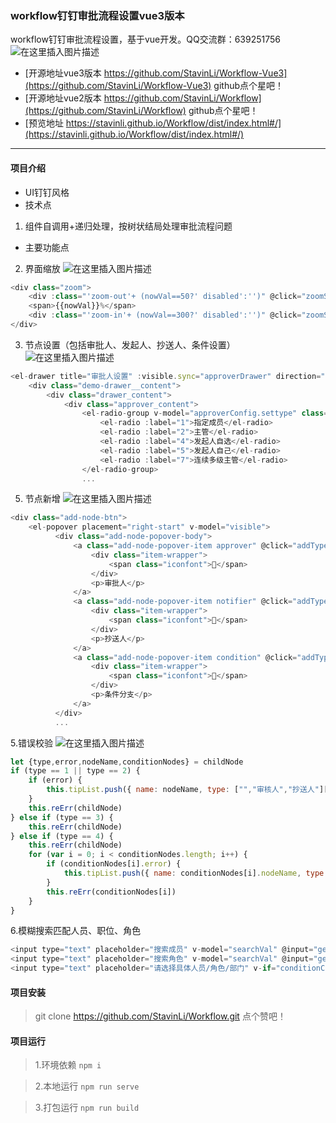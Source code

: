 ### workflow钉钉审批流程设置vue3版本

workflow钉钉审批流程设置，基于vue开发。QQ交流群：639251756
![在这里插入图片描述](https://img-blog.csdnimg.cn/20191116144905578.png?x-oss-process=image/watermark,type_ZmFuZ3poZW5naGVpdGk,shadow_10,text_aHR0cHM6Ly9ibG9nLmNzZG4ubmV0L20wXzM3Mjg1MTkz,size_16,color_FFFFFF,t_70 )
-  [开源地址vue3版本 https://github.com/StavinLi/Workflow-Vue3](https://github.com/StavinLi/Workflow-Vue3) github点个星吧！
-  [开源地址vue2版本 https://github.com/StavinLi/Workflow](https://github.com/StavinLi/Workflow) github点个星吧！
-  [预览地址 https://stavinli.github.io/Workflow/dist/index.html#/](https://stavinli.github.io/Workflow/dist/index.html#/) 
-------------------
 

#### 项目介绍
- UI钉钉风格
- 技术点
1. 组件自调用+递归处理，按树状结局处理审批流程问题
- 主要功能点
2. 界面缩放
![在这里插入图片描述](https://img-blog.csdnimg.cn/20191116145339223.jpg)
```javascript
<div class="zoom">
	<div :class="'zoom-out'+ (nowVal==50?' disabled':'')" @click="zoomSize(1)"></div>
    <span>{{nowVal}}%</span>
    <div :class="'zoom-in'+ (nowVal==300?' disabled':'')" @click="zoomSize(2)"></div>
</div>
```
3. 节点设置（包括审批人、发起人、抄送人、条件设置）
![在这里插入图片描述](https://img-blog.csdnimg.cn/20200304140232374.jpg?x-oss-process=image/watermark,type_ZmFuZ3poZW5naGVpdGk,shadow_10,text_aHR0cHM6Ly9ibG9nLmNzZG4ubmV0L20wXzM3Mjg1MTkz,size_16,color_FFFFFF,t_70#pic_center)
```javascript
<el-drawer title="审批人设置" :visible.sync="approverDrawer" direction="rtl" class="set_promoter" size="550px" :before-close="saveApprover"> 
    <div class="demo-drawer__content">
        <div class="drawer_content">
            <div class="approver_content">
                <el-radio-group v-model="approverConfig.settype" class="clear" @change="changeType">
                    <el-radio :label="1">指定成员</el-radio>
                    <el-radio :label="2">主管</el-radio>
                    <el-radio :label="4">发起人自选</el-radio>
                    <el-radio :label="5">发起人自己</el-radio>
                    <el-radio :label="7">连续多级主管</el-radio>
                </el-radio-group>
                ...
```
5. 节点新增
![在这里插入图片描述](https://img-blog.csdnimg.cn/20191116145355289.png)
```javascript
<div class="add-node-btn">
    <el-popover placement="right-start" v-model="visible">
          <div class="add-node-popover-body">
              <a class="add-node-popover-item approver" @click="addType(1)">
                  <div class="item-wrapper">
                      <span class="iconfont"></span>
                  </div>
                  <p>审批人</p>
              </a>
              <a class="add-node-popover-item notifier" @click="addType(2)">
                  <div class="item-wrapper">
                      <span class="iconfont"></span>
                  </div>
                  <p>抄送人</p>
              </a>
              <a class="add-node-popover-item condition" @click="addType(4)">
                  <div class="item-wrapper">
                      <span class="iconfont"></span>
                  </div>
                  <p>条件分支</p>
              </a>
          </div>
          ...
```
5.错误校验
![在这里插入图片描述](https://img-blog.csdnimg.cn/20200304140011896.jpg?x-oss-process=image/watermark,type_ZmFuZ3poZW5naGVpdGk,shadow_10,text_aHR0cHM6Ly9ibG9nLmNzZG4ubmV0L20wXzM3Mjg1MTkz,size_16,color_FFFFFF,t_70)
```javascript
let {type,error,nodeName,conditionNodes} = childNode
if (type == 1 || type == 2) {
    if (error) {
        this.tipList.push({ name: nodeName, type: ["","审核人","抄送人"][type] })
    }
    this.reErr(childNode)
} else if (type == 3) {
    this.reErr(childNode)
} else if (type == 4) {
    this.reErr(childNode)
    for (var i = 0; i < conditionNodes.length; i++) {
        if (conditionNodes[i].error) {
            this.tipList.push({ name: conditionNodes[i].nodeName, type: "条件" })
        }
        this.reErr(conditionNodes[i])
    }
}
```
6.模糊搜索匹配人员、职位、角色
```javascript
<input type="text" placeholder="搜索成员" v-model="searchVal" @input="getDebounceData($event,activeName)">
<input type="text" placeholder="搜索角色" v-model="searchVal" @input="getDebounceData($event,2)">
<input type="text" placeholder="请选择具体人员/角色/部门" v-if="conditionConfig.nodeUserList.length == 0" @click="addConditionRole">
```
#### 项目安装

> git clone https://github.com/StavinLi/Workflow.git 点个赞吧！

#### 项目运行
> 1.环境依赖  `npm i`

> 2.本地运行 `npm run serve` 

> 3.打包运行 `npm run build` 
